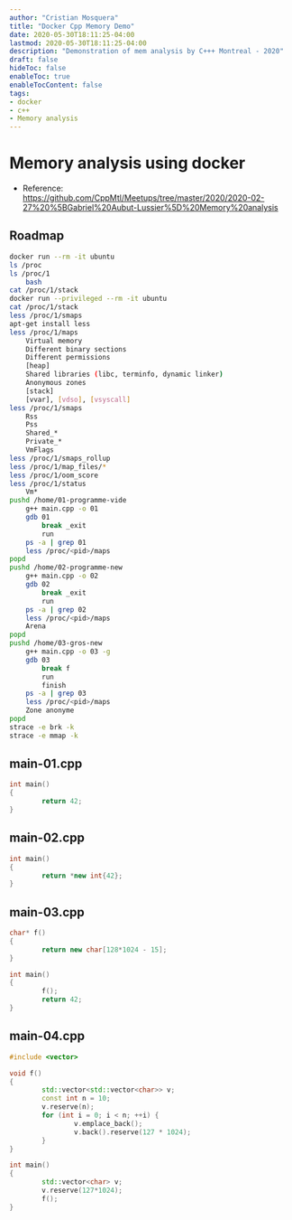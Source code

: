 ```yaml
---
author: "Cristian Mosquera"
title: "Docker Cpp Memory Demo"
date: 2020-05-30T18:11:25-04:00
lastmod: 2020-05-30T18:11:25-04:00
description: "Demonstration of mem analysis by C+++ Montreal - 2020"
draft: false
hideToc: false
enableToc: true
enableTocContent: false
tags: 
- docker
- c++
- Memory analysis
---
```


# Memory analysis using docker 

- Reference: https://github.com/CppMtl/Meetups/tree/master/2020/2020-02-27%20%5BGabriel%20Aubut-Lussier%5D%20Memory%20analysis

## Roadmap

```bash
docker run --rm -it ubuntu
ls /proc
ls /proc/1
	bash
cat /proc/1/stack
docker run --privileged --rm -it ubuntu
cat /proc/1/stack
less /proc/1/smaps
apt-get install less
less /proc/1/maps
	Virtual memory
	Different binary sections
	Different permissions
	[heap]
	Shared libraries (libc, terminfo, dynamic linker)
	Anonymous zones
	[stack]
	[vvar], [vdso], [vsyscall]
less /proc/1/smaps
	Rss
	Pss
	Shared_*
	Private_*
	VmFlags
less /proc/1/smaps_rollup
less /proc/1/map_files/*
less /proc/1/oom_score
less /proc/1/status
	Vm*
pushd /home/01-programme-vide
	g++ main.cpp -o 01
	gdb 01
		break _exit
		run
	ps -a | grep 01
	less /proc/<pid>/maps
popd
pushd /home/02-programme-new
	g++ main.cpp -o 02
	gdb 02
		break _exit
		run
	ps -a | grep 02
	less /proc/<pid>/maps
	Arena
popd
pushd /home/03-gros-new
	g++ main.cpp -o 03 -g
	gdb 03
		break f
		run
		finish
	ps -a | grep 03
	less /proc/<pid>/maps
	Zone anonyme
popd
strace -e brk -k
strace -e mmap -k
```


## main-01.cpp

```cpp
int main()
{
        return 42;
}
```

## main-02.cpp

```cpp
int main()
{
        return *new int{42};
}
```

## main-03.cpp

```cpp
char* f()
{
        return new char[128*1024 - 15];
}

int main()
{
        f();
        return 42;
}
```

## main-04.cpp

```cpp
#include <vector>

void f()
{
        std::vector<std::vector<char>> v;
        const int n = 10;
        v.reserve(n);
        for (int i = 0; i < n; ++i) {
                v.emplace_back();
                v.back().reserve(127 * 1024);
        }
}

int main()
{
        std::vector<char> v;
        v.reserve(127*1024);
        f();
}
```